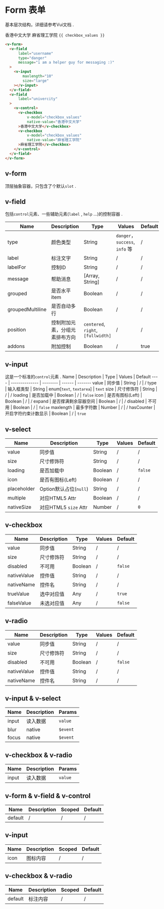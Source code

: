# Form 表单

基本层次结构，详细请参考Vui文档 .

<div class="demo-box">
  <v-form>
    <v-field
        label="username"
        type="danger"
        message="i am a helper guy for messaging :)"
    >
      <v-input
          maxlength="10"
          size="large"
      ></v-input>
    </v-field>
    <v-field
        label="univercity"
    >
      <v-control>
        <v-checkbox
          v-model="checkbox_values"
          native-value="香港中文大学"
        >香港中文大学</v-checkbox>
        <v-checkbox
            v-model="checkbox_values"
            native-value="麻省理工学院"
        >麻省理工学院</v-checkbox>
      </v-control>
    </v-field>
    <v-field>
      <v-control>
        <code>{{ checkbox_values }}</code>
      </v-control>
    </v-field>
  </v-form>
</div>

```html
<v-form>
  <v-field
      label="username"
      type="danger"
      message="i am a helper guy for messaging :)"
  >
    <v-input
        maxlength="10"
        size="large"
    ></v-input>
  </v-field>
  <v-field
      label="univercity"
  >
    <v-control>
      <v-checkbox
          v-model="checkbox_values"
          native-value="香港中文大学"
      >香港中文大学</v-checkbox>
      <v-checkbox
          v-model="checkbox_values"
          native-value="麻省理工学院"
      >麻省理工学院</v-checkbox>
    </v-control>
  </v-field>
</v-form>
```

## v-form

顶层抽象容器，只包含了个默认`slot` .

<div class="demo-box">
<component-doc-table>
<div slot="props">

## v-field
包括`control`元素、一些辅助元素(`label` , `help` ...)的控制容器 .

Name       | Description    | Type     | Values                              | Default
----       | -------------- | -------- | ------                              | -------
type       | 颜色类型        | String   | `danger`，`success`, `info` 等      | /
label      | 标注文字        | String   | /                                   | /
labelFor   | 控制ID          | String   | /                                  | /
message    | 帮助消息        | [Array, String] | /                            | /
grouped    | 是否水平item    | Boolean   | /                                  | /
groupedMultiline  | 是否自动多行  | Boolean | /                                | /
position   | 控制附加元素，分组元素排布方向 | `centered`, `right`, `[fullwidth]` | / | /
addons     | 附加控制         |  Boolean | /                                  | true

## v-input
这是一个标准的`control`元素 .
Name       | Description           | Type     | Values | Default
----       | --------------        | -------- | ------ | -------
value      | 同步值                 | String   | /      | /
type       | 输入框类型             | String    | enum[`text`, `textarea`] |  `text`
size       | 尺寸修饰符             | String    | /      | /
loading    | 是否加载中              | Boolean  | /      | `false`
icon       | 是否有图标(Left)       | Boolean   | /      | /
expand     | 是否撑满剩余容器空间     | Boolean  | /      | /
disabled   | 不可用                 | Boolean   | /     | `false`
maxlength  | 最多字符数              | Number   | /      | /
hasCounter | 开启字符约束计数显示     | Boolean   | /     | `true`

## v-select
Name       | Description           | Type     | Values | Default
----       | --------------        | -------- | ------ | -------
value      | 同步值                 | String   | /      | /
size       | 尺寸修饰符             | String    | /      | /
loading    | 是否加载中              | Boolean  | /      | `false`
icon       | 是否有图标(Left)       | Boolean   | /      | /
placeholder| Option默认占位(`null`) | String    | /      | /
multiple   | 对应HTML5 Attr         | Boolean   | /     | /
nativeSize | 对应HTML5 `size` Attr  | Number    | /     | `0`

## v-checkbox
Name       | Description           | Type     | Values | Default
----       | --------------        | -------- | ------ | -------
value      | 同步值                 | String   | /      | /
size       | 尺寸修饰符             | String    | /      | /
disabled   | 不可用                 | Boolean   | /     | `false`
nativeValue| 控件值                 | String    | /     | /
nativeName | 控件名                 | String    | /     | /
trueValue  | 选中对应值              | Any      | /      | `true`
falseValue | 未选对应值              | Any      | /      | `false`

## v-radio
Name       | Description           | Type     | Values | Default
----       | --------------        | -------- | ------ | -------
value      | 同步值                 | String   | /      | /
size       | 尺寸修饰符             | String    | /      | /
disabled   | 不可用                 | Boolean   | /     | `false`
nativeValue| 控件值                 | String    | /     | /
nativeName | 控件名                 | String    | /     | /
</div>

<div slot="events">

## v-input & v-select
Name       | Description          | Params
----       | ------------         | --------
input      | 读入数据              | `value`
blur       | native               | `$event`
focus      | native               | `$event`

## v-checkbox & v-radio
Name       | Description          | Params
----       | ------------         | --------
input      | 读入数据              | `value`
</div>

<div slot="slots">

## v-form & v-field & v-control
Name       | Description    | Scoped | Default
----       | -------------- | ------ | -------
default    | /              | /      | /

## v-input
Name       | Description    | Scoped | Default
----       | -------------- | ------ | -------
icon       | 图标内容        | /      | /

## v-checkbox & v-radio
Name       | Description    | Scoped | Default
----       | -------------- | ------ | -------
default    | 标注内容        | /      | /
</div>
</component-doc-table>
</div>

<script>
  export default {
    data () {
      return {
        checkbox_values: []
      }
    }
  }
</script>